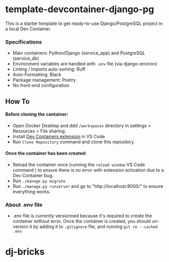 # template-devcontainer-django-pg

This is a starter template to get ready-to-use Django/PostgreSQL project in a local Dev Container.


### Specifications

- Main containers: Python/Django (service_app) and PostgreSQL (service_db)
- Environment variables are handled with `.env` file (via django-environ)
- Linting / Imports auto-sorting: Ruff
- Auto-Formatting: Black
- Package management: Poetry
- No front-end configuration

## How To

#### Before cloning the container:
- Open Docker Desktop and ddd `/workspaces` directory in settings > Resources > File sharing.
- Install [Dev Containers extension](https://marketplace.visualstudio.com/items?itemName=ms-vscode-remote.remote-containers) in VS Code
- Run `Clone Repository` command and clone this repository.


#### Once the container has been created:
- Reload the container once (running the `reload window` VS Code command ) to ensure there is no error with extension activation due to a Dev Container bug.
- Run `./manage.py migrate`
- Run `./manage.py runserver` and go to "http://localhost:8000/" to ensure everything works.

### About .env file

- .env file is currently versionned because it's required to create the container without error. Once the container is created, you should un-version it by adding it to `.gitignore` file, and running `git rm --cached .env`
# dj-bricks
